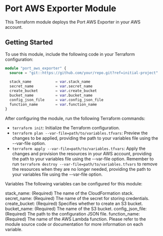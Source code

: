 # Port AWS Exporter Module

This Terraform module deploys the Port AWS Exporter in your AWS account.

## Getting Started

To use this module, include the following code in your Terraform configuration:

```terraform
module "port_aws_exporter" {
  source = "git::https://github.com/your/repo.git?ref=initial-project"
  
  stack_name           = var.stack_name
  secret_name          = var.secret_name
  create_bucket        = var.create_bucket
  bucket_name          = var.bucket_name
  config_json_file     = var.config_json_file
  function_name        = var.function_name
}
```

After configuring the module, run the following Terraform commands:

- `terraform init`: Initialize the Terraform configuration.
- `terraform plan --var-file=path/to/variables.tfvars`: Preview the changes to be applied, providing the path to your variables file using the --var-file option.
- `terraform apply --var-file=path/to/variables.tfvars`: Apply the changes and provision the resources in your AWS account, providing the path to your variables file using the --var-file option.
Remember to run `terraform destroy --var-file=path/to/variables.tfvars` to remove the resources when they are no longer needed, providing the path to your variables file using the --var-file option.

Variables
The following variables can be configured for this module:

stack_name: (Required) The name of the CloudFormation stack.
secret_name: (Required) The name of the secret for storing credentials.
create_bucket: (Required) Specifies whether to create an S3 bucket.
bucket_name: (Required) The name of the S3 bucket.
config_json_file: (Required) The path to the configuration JSON file.
function_name: (Required) The name of the AWS Lambda function.
Please refer to the module source code or documentation for more information on each variable.

